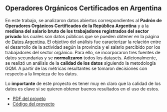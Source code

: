 ## Operadores Orgánicos Certificados en Argentina

En este trabajo, se analizaron datos abiertos correspondientes al **Padrón de
Operadores Orgánicos Certificados de la República Argentina** y a la **mediana del salario
bruto de los trabajadores registrados del sector privado** los cuales son datos públicos que se pueden obtener en la página de [Datos Argentina](https://datos.gob.ar).
El objetivo del análisis fue
caracterizar la relación entre el desarrollo de la actividad según la provincia y el salario
percibido por los trabajadores del sector orgánico. Para ello, se incorporaron tres fuentes de
datos secundarias y se **normalizaron** todos los datasets. Adicionalmente, se realizó un
análisis de la **calidad de los datos** siguiendo la metodología GQM. A partir de las métricas
resultantes se tomaron decisiones con respecto a la limpieza de los datos.

Lo **importante** de este proyecto es tener muy en claro que la calidad de los datos es clave si se quieren obtener buenos resultados en el uso de estos. 

- [PDF del proyeto](informe.pdf)
- [Código del proyecto](codigo.py)
